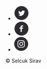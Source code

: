  <footer class="pt2 pb2">
        <div class="container align--center">
            <ul class="no-bullets list--inline mt1">
                <li class="mr1"><a href="https://www.twitter.com/selcuksirav" class="link"><img class="icon" src="img/twitter.svg" alt="Twitter"></a></li>
                <li class="mr1"><a href="https://www.facebook.com/selcuksirav" class="link"><img class="icon" src="img/facebook.svg" alt="Facebook"></a></li>
                <li><a href="https://www.instagram.com/selcuksirav" class="link"><img class="icon" src="img/instagram.svg" alt="Instagram"></a></li>
            </ul>
            <p>&copy; Selcuk Sirav</p>
        </div>
    </footer>
